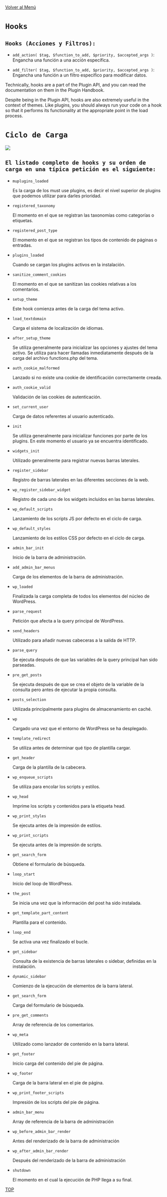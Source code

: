 [Volver al Menú](../root.md)

# `Hooks`

## `Hooks (Acciones y Filtros):`

- `add_action( $tag, $function_to_add, $priority, $accepted_args )`: Engancha una función a una acción específica.

- `add_filter( $tag, $function_to_add, $priority, $accepted_args )`: Engancha una función a un filtro específico para modificar datos.

Technically, hooks are a part of the Plugin API, and you can read the documentation on them in the Plugin Handbook.

Despite being in the Plugin API, hooks are also extremely useful in the context of themes. Like plugins, you should always run your code on a hook so that it performs its functionality at the appropriate point in the load process.

# `Ciclo de Carga`

<img src="./ciclo-carga-wordpress.png">

## `El listado completo de hooks y su orden de carga en una típica petición es el siguiente:`

- `muplugins_loaded`

  Es la carga de los must use plugins, es decir el nivel superior de plugins que podemos utilizar para darles prioridad.

- `registered_taxonomy`

  El momento en el que se registran las taxonomías como categorías o etiquetas.

- `registered_post_type`

  El momento en el que se registran los tipos de contenido de páginas o entradas.

- `plugins_loaded`

  Cuando se cargan los plugins activos en la instalación.

- `sanitize_comment_cookies`

  El momento en el que se sanitizan las cookies relativas a los comentarios.

- `setup_theme`

  Este hook comienza antes de la carga del tema activo.

- `load_textdomain`

  Carga el sistema de localización de idiomas.

- `after_setup_theme`

  Se utiliza generalmente para inicializar las opciones y ajustes del tema activo. Se utiliza para hacer llamadas inmediatamente después de la carga del archivo functions.php del tema.

- `auth_cookie_malformed`

  Lanzado si no existe una cookie de identificación correctamente creada.

- `auth_cookie_valid`

  Validación de las cookies de autenticación.

- `set_current_user`

  Carga de datos referentes al usuario autenticado.

- `init`

  Se utiliza generalmente para inicializar funciones por parte de los plugins. En este momento el usuario ya se encuentra identificado.

- `widgets_init`

  Utilizado generalmente para registrar nuevas barras laterales.

- `register_sidebar`

  Registro de barras laterales en las diferentes secciones de la web.

- `wp_register_sidebar_widget`

  Registro de cada uno de los widgets incluidos en las barras laterales.

- `wp_default_scripts`

  Lanzamiento de los scripts JS por defecto en el ciclo de carga.

- `wp_default_styles`

  Lanzamiento de los estilos CSS por defecto en el ciclo de carga.

- `admin_bar_init`

  Inicio de la barra de administración.

- `add_admin_bar_menus`

  Carga de los elementos de la barra de administración.

- `wp_loaded`

  Finalizada la carga completa de todos los elementos del núcleo de WordPress.

- `parse_request`

  Petición que afecta a la query principal de WordPress.

- `send_headers`

  Utilizado para añadir nuevas cabeceras a la salida de HTTP.

- `parse_query`

  Se ejecuta después de que las variables de la query principal han sido parseadas.

- `pre_get_posts`

  Se ejecuta después de que se crea el objeto de la variable de la consulta pero antes de ejecutar la propia consulta.

- `posts_selection`

  Utilizada principalmente para plugins de almacenamiento en caché.

- `wp`

  Cargado una vez que el entorno de WordPress se ha desplegado.

- `template_redirect`

  Se utiliza antes de determinar qué tipo de plantilla cargar.

- `get_header`

  Carga de la plantilla de la cabecera.

- `wp_enqueue_scripts`

  Se utiliza para encolar los scripts y estilos.

- `wp_head`

  Imprime los scripts y contenidos para la etiqueta head.

- `wp_print_styles`

  Se ejecuta antes de la impresión de estilos.

- `wp_print_scripts`

  Se ejecuta antes de la impresión de scripts.

- `get_search_form`

  Obtiene el formulario de búsqueda.

- `loop_start`

  Inicio del loop de WordPress.

- `the_post`

  Se inicia una vez que la información del post ha sido instalada.

- `get_template_part_content`

  Plantilla para el contenido.

- `loop_end`

  Se activa una vez finalizado el bucle.

- `get_sidebar`

  Consulta de la existencia de barras laterales o sidebar, definidas en la instalación.

- `dynamic_sidebar`

  Comienzo de la ejecución de elementos de la barra lateral.

- `get_search_form`

  Carga del formulario de búsqueda.

- `pre_get_comments`

  Array de referencia de los comentarios.

- `wp_meta`

  Utilizado como lanzador de contenido en la barra lateral.

- `get_footer`

  Inicio carga del contenido del pie de página.

- `wp_footer`

  Carga de la barra lateral en el pie de página.

- `wp_print_footer_scripts`

  Impresión de los scripts del pie de página.

- `admin_bar_menu`

  Array de referencia de la barra de administración

- `wp_before_admin_bar_render`

  Antes del renderizado de la barra de administración

- `wp_after_admin_bar_render`

  Después del renderizado de la barra de administración

- `shutdown`

  El momento en el cual la ejecución de PHP llega a su final.

[TOP](#hooks)

